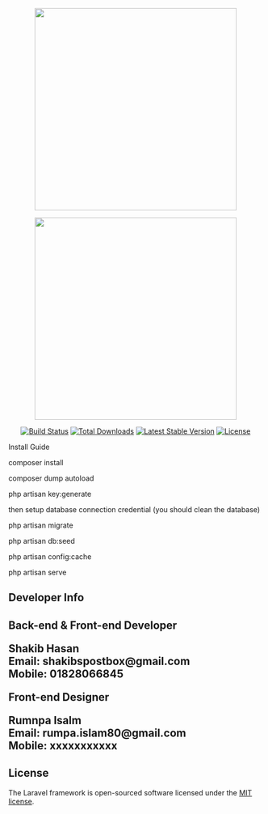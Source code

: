 <p align="center"><img src="https://res.cloudinary.com/dtfbvvkyp/image/upload/v1566331377/laravel-logolockup-cmyk-red.svg" width="400"></p>
<p align="center"><img src="https://res.cloudinary.com/dtfbvvkyp/image/upload/v1566331377/laravel-logolockup-cmyk-red.svg" width="400"></p>

<p align="center"> <a href="https://travis-ci.org/laravel/framework"><img src="https://travis-ci.org/laravel/framework.svg" alt="Build Status"></a> <a href="https://packagist.org/packages/laravel/framework"><img src="https://poser.pugx.org/laravel/framework/d/total.svg" alt="Total Downloads"></a> <a href="https://packagist.org/packages/laravel/framework"><img src="https://poser.pugx.org/laravel/framework/v/stable.svg" alt="Latest Stable Version"></a> <a href="https://packagist.org/packages/laravel/framework"><img src="https://poser.pugx.org/laravel/framework/license.svg" alt="License"></a> </p>

<p>Install Guide</p>
<p>composer install</p>
<p>composer dump autoload</p>
<p>php artisan key:generate</p>
<p>then setup database connection credential (you should clean the database)</p>
<p>php artisan migrate</p>
<p>php artisan db:seed</p>
<p>php artisan config:cache</p>
<p>php artisan serve</p>

<h2>Developer Info<h2>
<p>Back-end & Front-end Developer</p>
<p>Shakib Hasan <br/> Email: shakibspostbox@gmail.com <br/> Mobile: 01828066845</p>
<p>Front-end Designer</p>
<p>Rumnpa Isalm <br/> Email: rumpa.islam80@gmail.com <br/> Mobile: xxxxxxxxxxx</p>

## License

The Laravel framework is open-sourced software licensed under the [MIT license](https://opensource.org/licenses/MIT).
